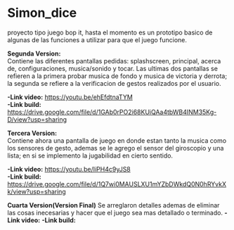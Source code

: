 # Simon_dice
proyecto tipo juego bop it, hasta el momento es un prototipo basico de algunas de las funciones a utilizar para que el juego funcione.

**Segunda Version:**  
Contiene las diferentes pantallas pedidas: splashscreen, principal, acerca de, configuraciones, musica/sonido y tocar. Las ultimas dos pantallas se refieren a la primera probar musica de fondo y musica de victoria y derrota;
la segunda se refiere a la verificacion de gestos realizados por el usuario.

**-Link video:** https://youtu.be/ehEfdtnaTYM    
**-Link build:** https://drive.google.com/file/d/1GAb0rPO2i68KUiQAa4tbWB4INM35Kg-D/view?usp=sharing

**Tercera Version:**  
Contiene ahora una pantalla de juego en donde estan tanto la musica como los sensores de gesto, ademas se le agrego el sensor del giroscopio y una lista; en si se implemento la jugabilidad en cierto sentido.

**-Link video:** https://youtu.be/IiPH4c9yJS8  
**-Link build:** https://drive.google.com/file/d/1Q7wi0MAUSLXU1mYZbDWkdQ0N0hRYvkXk/view?usp=sharing  

**Cuarta Version(Version Final)**
Se arreglaron detalles ademas de eliminar las cosas inecesarias y hacer que el juego sea mas detallado o terminado.
**-Link video:** 
**-Link build:** 
